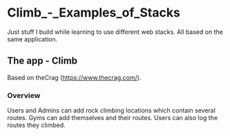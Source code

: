 # Climb_-_Examples_of_Stacks
Just stuff I build while learning to use different web stacks. All based on the same application.

## The app - Climb
Based on theCrag (https://www.thecrag.com/).

### Overview
Users and Admins can add rock climbing locations which contain several routes. 
Gyms can add themselves and their routes.
Users can also log the routes they climbed.
